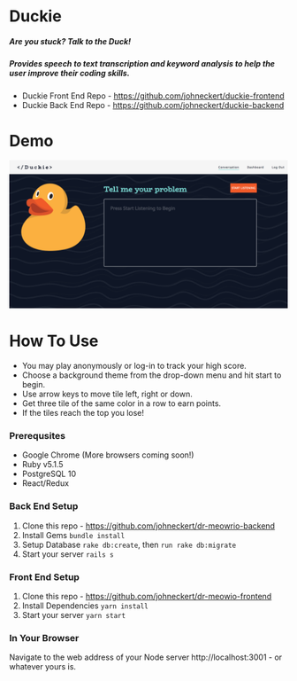 # Duckie

##### Are you stuck? Talk to the Duck!

##### Provides speech to text transcription and keyword analysis to help the user improve their coding skills.

* Duckie Front End Repo - https://github.com/johneckert/duckie-frontend
* Duckie Back End Repo - https://github.com/johneckert/duckie-backend

# Demo

![Duckie](Duckie.png)

<!-- [Watch Demo on Youtube](https://www.youtube.com/watch?v=https://youtu.be/Dc_FGiS7ZEU) -->

# How To Use

* You may play anonymously or log-in to track your high score.
* Choose a background theme from the drop-down menu and hit start to begin.
* Use arrow keys to move tile left, right or down.
* Get three tile of the same color in a row to earn points.
* If the tiles reach the top you lose!

### Prerequsites

* Google Chrome (More browsers coming soon!)
* Ruby v5.1.5
* PostgreSQL 10
* React/Redux

### Back End Setup

1.  Clone this repo - https://github.com/johneckert/dr-meowrio-backend
2.  Install Gems `bundle install`
3.  Setup Database `rake db:create`, then `run rake db:migrate`
4.  Start your server `rails s`

### Front End Setup

1.  Clone this repo - https://github.com/johneckert/dr-meowio-frontend
2.  Install Dependencies `yarn install`
3.  Start your server `yarn start`

### In Your Browser

Navigate to the web address of your Node server http://localhost:3001 - or whatever yours is.
